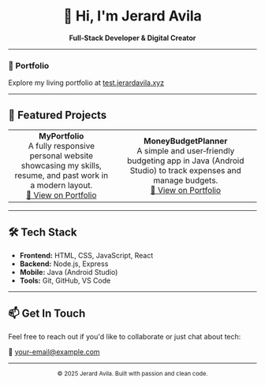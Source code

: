<h1 align="center">👋 Hi, I'm Jerard Avila</h1>
<p align="center"><strong>Full‑Stack Developer & Digital Creator</strong></p>

---

### 🔗 Portfolio  
Explore my living portfolio at [test.jerardavila.xyz](https://www.jerardavila.xyz/)

---

## 📂 Featured Projects

<table>
  <tr>
    <td align="center">
      <b>MyPortfolio</b><br>
      A fully responsive personal website showcasing my skills, resume, and past work in a modern layout.<br>
      <a href="https://www.jerardavila.xyz/portfolio">🔗 View on Portfolio</a>
    </td>
    <td align="center">
      <b>MoneyBudgetPlanner</b><br>
      A simple and user‑friendly budgeting app in Java (Android Studio) to track expenses and manage budgets.<br>
      <a href="https://www.jerardavila.xyz/portfolio">🔗 View on Portfolio</a>
    </td>
  </tr>
</table>

---

## 🛠 Tech Stack

- **Frontend:** HTML, CSS, JavaScript, React  
- **Backend:** Node.js, Express  
- **Mobile:** Java (Android Studio)  
- **Tools:** Git, GitHub, VS Code

---

## 📫 Get In Touch

Feel free to reach out if you'd like to collaborate or just chat about tech:

📧 [your-email@example.com](mailto:portfolio@jerardavila.xyz)

---

<p align="center"><sub>&copy; 2025 Jerard Avila. Built with passion and clean code.</sub></p>
